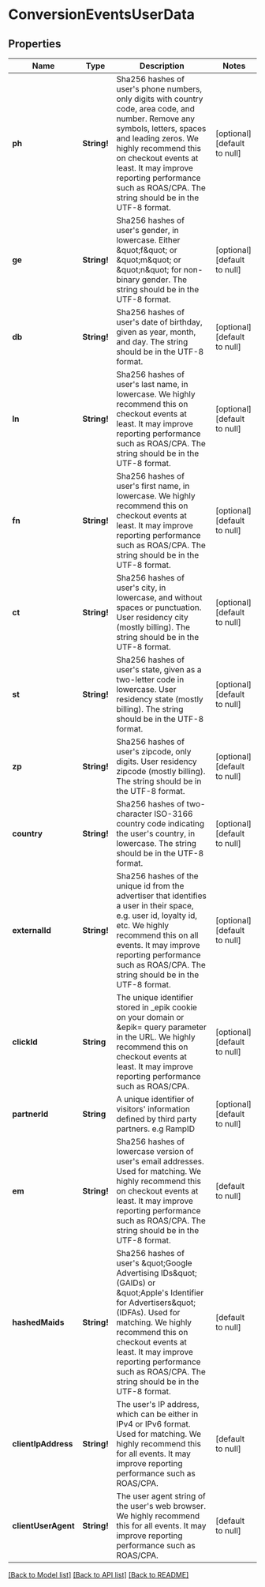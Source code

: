 # ConversionEventsUserData

## Properties
Name | Type | Description | Notes
------------ | ------------- | ------------- | -------------
**ph** | **String!** | Sha256 hashes of user&#39;s phone numbers, only digits with country code, area code, and number. Remove any symbols, letters, spaces and leading zeros. We highly recommend this on checkout events at least. It may improve reporting performance such as ROAS/CPA. The string should be in the UTF-8 format. | [optional] [default to null]
**ge** | **String!** | Sha256 hashes of user&#39;s gender, in lowercase. Either \&quot;f\&quot; or \&quot;m\&quot; or \&quot;n\&quot; for non-binary gender. The string should be in the UTF-8 format. | [optional] [default to null]
**db** | **String!** | Sha256 hashes of user&#39;s date of birthday, given as year, month, and day. The string should be in the UTF-8 format. | [optional] [default to null]
**ln** | **String!** | Sha256 hashes of user&#39;s last name, in lowercase. We highly recommend this on checkout events at least. It may improve reporting performance such as ROAS/CPA. The string should be in the UTF-8 format. | [optional] [default to null]
**fn** | **String!** | Sha256 hashes of user&#39;s first name, in lowercase. We highly recommend this on checkout events at least. It may improve reporting performance such as ROAS/CPA. The string should be in the UTF-8 format. | [optional] [default to null]
**ct** | **String!** | Sha256 hashes of user&#39;s city, in lowercase, and without spaces or punctuation. User residency city (mostly billing). The string should be in the UTF-8 format. | [optional] [default to null]
**st** | **String!** | Sha256 hashes of user&#39;s state, given as a two-letter code in lowercase. User residency state (mostly billing). The string should be in the UTF-8 format. | [optional] [default to null]
**zp** | **String!** | Sha256 hashes of user&#39;s zipcode, only digits. User residency zipcode (mostly billing). The string should be in the UTF-8 format. | [optional] [default to null]
**country** | **String!** | Sha256 hashes of two-character ISO-3166 country code indicating the user&#39;s country, in lowercase. The string should be in the UTF-8 format. | [optional] [default to null]
**externalId** | **String!** | Sha256 hashes of the unique id from the advertiser that identifies a user in their space, e.g. user id, loyalty id, etc. We highly recommend this on all events. It may improve reporting performance such as ROAS/CPA. The string should be in the UTF-8 format. | [optional] [default to null]
**clickId** | **String** | The unique identifier stored in _epik cookie on your domain or &amp;epik&#x3D; query parameter in the URL. We highly recommend this on checkout events at least. It may improve reporting performance such as ROAS/CPA. | [optional] [default to null]
**partnerId** | **String** | A unique identifier of visitors&#39; information defined by third party partners. e.g RampID | [optional] [default to null]
**em** | **String!** | Sha256 hashes of lowercase version of user&#39;s email addresses. Used for matching. We highly recommend this on checkout events at least. It may improve reporting performance such as ROAS/CPA. The string should be in the UTF-8 format. | [default to null]
**hashedMaids** | **String!** | Sha256 hashes of user&#39;s \&quot;Google Advertising IDs\&quot; (GAIDs) or \&quot;Apple&#39;s Identifier for Advertisers\&quot; (IDFAs). Used for matching. We highly recommend this on checkout events at least. It may improve reporting performance such as ROAS/CPA. The string should be in the UTF-8 format. | [default to null]
**clientIpAddress** | **String!** | The user&#39;s IP address, which can be either in IPv4 or IPv6 format. Used for matching. We highly recommend this for all events. It may improve reporting performance such as ROAS/CPA. | [default to null]
**clientUserAgent** | **String!** | The user agent string of the user&#39;s web browser. We highly recommend this for all events. It may improve reporting performance such as ROAS/CPA. | [default to null]

[[Back to Model list]](../README.md#documentation-for-models) [[Back to API list]](../README.md#documentation-for-api-endpoints) [[Back to README]](../README.md)


